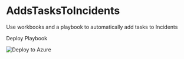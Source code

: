 # AddsTasksToIncidents
Use workbooks and a playbook to automatically add tasks to Incidents

Deploy Playbook

![Deploy to Azure](https://aka.ms/deploytoazurebutton)
